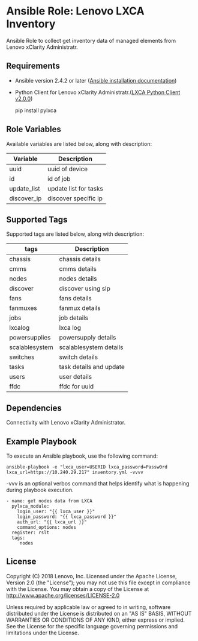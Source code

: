 Ansible Role: Lenovo LXCA Inventory
=========

Ansible Role to collect get inventory data of managed elements from Lenovo
xClarity Administratr.

Requirements
------------

- Ansible version 2.4.2 or later ([Ansible installation
  documentation](http://docs.ansible.com/ansible/intro_installation.html))

- Python Client for Lenovo xClarity Administratr.([LXCA Python Client
  v2.0.0](https://github.com/lenovo/pylxca))

   pip install pylxca


Role Variables
--------------
Available variables are listed below, along with description:

Variable | Description
--- | ---
uuid | uuid of device
id |  id of job 
update_list | update list for tasks
discover_ip | discover specific ip

Supported Tags
--------------
Supported tags are listed below, along with description:

tags | Description
--- | ---
chassis | chassis details
cmms | cmms details
nodes | nodes details
discover | discover using slp
fans | fans details
fanmuxes | fanmux details
jobs | job details
lxcalog | lxca log
powersupplies | powersupply details
scalablesystem | scalablesystem details
switches | switch details
tasks | task details and update 
users | user details
ffdc | ffdc for uuid


Dependencies
------------

Connectivity with Lenovo xClarity Administrator.

Example Playbook
----------------

To execute an Ansible playbook, use the following command:
```
ansible-playbook -e "lxca_user=USERID lxca_password=Passw0rd
lxca_url=https://10.240.29.217" inventory.yml -vvvv
```
-vvv is an optional verbos command that helps identify what is happening during
playbook execution.

    - name: get nodes data from LXCA
      pylxca_module:
        login_user: "{{ lxca_user }}"
        login_password: "{{ lxca_password }}"
        auth_url: "{{ lxca_url }}"
        command_options: nodes
      register: rslt
      tags:
         nodes

License
-------

Copyright (C) 2018 Lenovo, Inc.
Licensed under the Apache License, Version 2.0 (the "License"); you may not use
this file except in compliance with the License. You may obtain a copy of the
License at
http://www.apache.org/licenses/LICENSE-2.0


Unless required by applicable law or agreed to in writing, software distributed
under the License is distributed on an "AS IS" BASIS, WITHOUT WARRANTIES OR
CONDITIONS OF ANY KIND, either express or implied. See the License for the
specific language governing permissions and limitations under the License.

